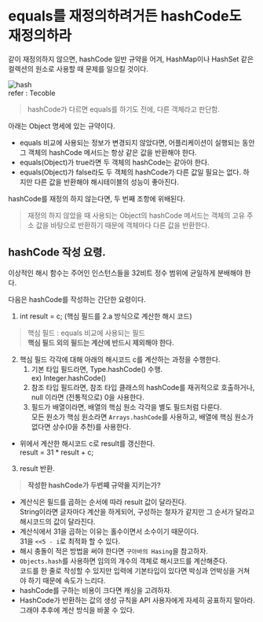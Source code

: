 # equals를 재정의하려거든 hashCode도 재정의하라
같이 재정의하지 않으면, hashCode 일반 규약을 어겨, HashMap이나 HashSet 같은 컬렉션의 원소로 사용할 때 문제를 일으킬 것이다.

![hash]([images/hash.png](https://github.com/opgumo3/gumo-study/assets/38172794/58d94bb7-3d24-4c77-a6ac-3509f50272c7))
</br>refer : Tecoble </br>
>hashCode가 다르면 equals를 하기도 전에, 다른 객체라고 판단함.

아래는 Object 명세에 있는 규약이다.
* equals 비교에 사용되는 정보가 변경되지 않았다면, 어플리케이션이 실행되는 동안 그 객체의 hashCode 메서드는 항상 같은 값을 반환해야 한다.
* equals(Object)가 true라면 두 객체의 hashCode는 같아야 한다.
* equals(Object)가 false라도 두 객체의 hashCode가 다른 값일 필요는 없다. 하지만 다른 값을 반환해야 해시테이블의 성능이 좋아진다.

hashCode를 재정의 하지 않는다면, 두 번째 조항에 위배된다.
> 재정의 하지 않았을 때 사용되는 Object의 hashCode 메서드는 객체의 고유 주소 값을 바탕으로 반환하기 때문에 객체마다 다른 값을 반환한다. 

## hashCode 작성 요령.
이상적인 해시 함수는 주어인 인스턴스들을 32비트 정수 범위에 균일하게 분배해야 한다.

다음은 hashCode를 작성하는 간단한 요령이다.

1. int result = c; (핵심 필드를 2.a 방식으로 계산한 해시 코드)
> 핵심 필드 : equals 비교에 사용되는 필드
</br> <strong>핵심 필드 외의 필드는 계산에 반드시 제외해야 한다.</strong>

2. 핵심 필드 각각에 대해 아래의 해시코드 c를 계산하는 과정을 수행한다.
    1. 기본 타입 필드라면, Type.hashCode() 수행. </br> ex) Integer.hashCode()
    2. 참조 타입 필드라면, 참조 타입 클래스의 hashCode를 재귀적으로 호출하거나, null 이라면 (전통적으로) 0을 사용한다.
    3. 필드가 배열이라면, 배열의 핵심 원소 각각을 별도 필드처럼 다룬다. </br> 모든 원소가 핵심 원소라면 `Arrays.hashCode`를 사용하고, 배열에 핵심 원소가 없다면 상수(0을 추천)를 사용한다.
* 위에서 계산한 해시코드 c로 result를 갱신한다.
</br> result = 31 * result + c;

3. result 반환.

> <strong>작성한 hashCode가 두번째 규약을 지키는가?</strong>

* 계산식은 필드를 곱하는 순서에 따라 result 값이 달라진다. </br> String이라면 글자마다 계산을 하게되어, 구성하는 철자가 같지만 그 순서가 달라고 해시코드의 값이 달라진다.
* 계산식에서 31을 곱하는 이유는 홀수이면서 소수이기 때문이다. </br> 31을 `<<5 - i`로 최적화 할 수 있다.
* 해시 충돌이 적은 방법을 써야 한다면 `구아바의 Hasing`을 참고하자.
* `Objects.hash`를 사용하면 임의의 개수의 객체로 해시코드를 계산해준다. </br> 코드를 한 줄로 작성할 수 있지만 입력에 기본타입이 있다면 박싱과 언박싱을 거쳐야 하기 때문에 속도가 느리다.
* hashCode를 구하는 비용이 크다면 캐싱을 고려하자.
* HashCode가 반환하는 값의 생성 규칙을 API 사용자에게 자세히 공표하지 말아라. 그래야 추후에 계산 방식을 바꿀 수 있다.
